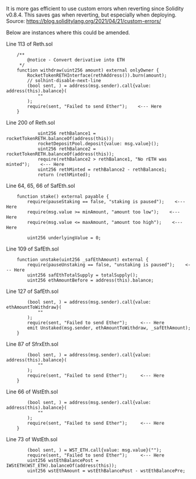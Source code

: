 It is more gas efficient to use custom errors when reverting since Solidity v0.8.4. This saves gas when reverting, but especially when deploying. Source: https://blog.soliditylang.org/2021/04/21/custom-errors/

Below are instances where this could be amended.

Line 113 of Reth.sol

```
    /**
        @notice - Convert derivative into ETH
     */
    function withdraw(uint256 amount) external onlyOwner {
        RocketTokenRETHInterface(rethAddress()).burn(amount);
        // solhint-disable-next-line
        (bool sent, ) = address(msg.sender).call{value: address(this).balance}(
            ""
        );
        require(sent, "Failed to send Ether");    <--- Here
    }
```

Line 200 of Reth.sol

```
            uint256 rethBalance1 = rocketTokenRETH.balanceOf(address(this));
            rocketDepositPool.deposit{value: msg.value}();
            uint256 rethBalance2 = rocketTokenRETH.balanceOf(address(this));
            require(rethBalance2 > rethBalance1, "No rETH was minted");    <--- Here
            uint256 rethMinted = rethBalance2 - rethBalance1;
            return (rethMinted);
```

Line 64, 65, 66 of SafEth.sol

```
    function stake() external payable {
        require(pauseStaking == false, "staking is paused");    <--- Here
        require(msg.value >= minAmount, "amount too low");    <--- Here
        require(msg.value <= maxAmount, "amount too high");    <--- Here

        uint256 underlyingValue = 0;
```

Line 109 of SafEth.sol

```
    function unstake(uint256 _safEthAmount) external {
        require(pauseUnstaking == false, "unstaking is paused");    <--- Here
        uint256 safEthTotalSupply = totalSupply();
        uint256 ethAmountBefore = address(this).balance;
```

Line 127 of SafEth.sol

```
        (bool sent, ) = address(msg.sender).call{value: ethAmountToWithdraw}(
            ""
        );
        require(sent, "Failed to send Ether");     <--- Here
        emit Unstaked(msg.sender, ethAmountToWithdraw, _safEthAmount);
    }
```

Line 87 of SfrxEth.sol

```
        (bool sent, ) = address(msg.sender).call{value: address(this).balance}(
            ""
        );
        require(sent, "Failed to send Ether");     <--- Here
    }
```

Line 66 of WstEth.sol

```
        (bool sent, ) = address(msg.sender).call{value: address(this).balance}(
            ""
        );
        require(sent, "Failed to send Ether");     <--- Here
    }
```

Line 73 of WstEth.sol

```
        (bool sent, ) = WST_ETH.call{value: msg.value}("");
        require(sent, "Failed to send Ether");     <--- Here
        uint256 wstEthBalancePost = IWStETH(WST_ETH).balanceOf(address(this));
        uint256 wstEthAmount = wstEthBalancePost - wstEthBalancePre;
```